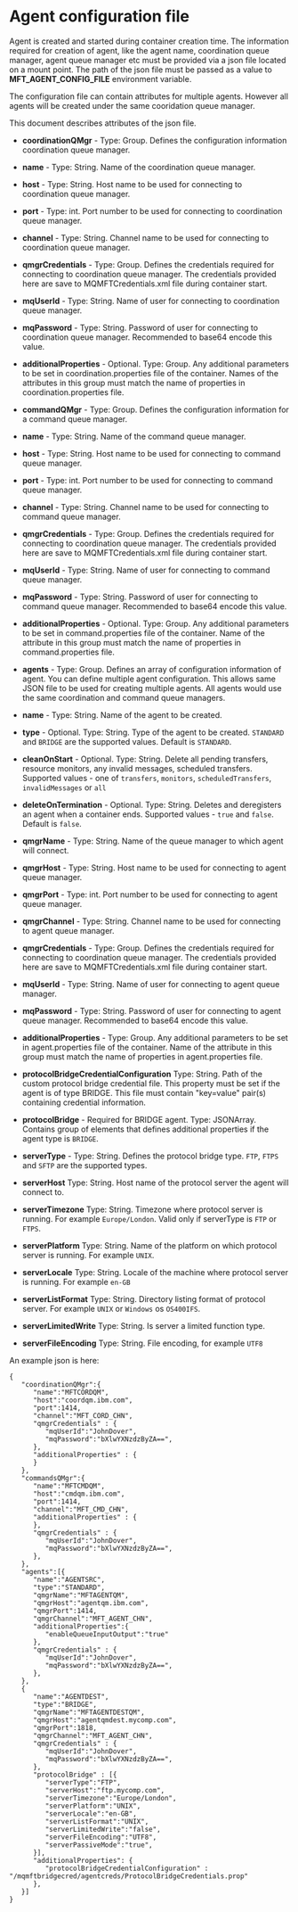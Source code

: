 # Agent configuration file
Agent is created and started during container creation time. The information required for creation of agent, like the agent name, coordination queue manager, agent queue manager etc must be provided via a json file located on a mount point. The path of the json file must be passed as a value to **MFT_AGENT_CONFIG_FILE** environment variable. 

The configuration file can contain attributes for multiple agents. However all agents will be created under the same cooridation queue manager.

This document describes attributes of the json file.

- **coordinationQMgr** - Type: Group. Defines the configuration information coordination queue manager.
- **name** - Type: String. Name of the coordination queue manager.
- **host** - Type: String. Host name to be used for connecting to coordination queue manager.
- **port** - Type: int. Port number to be used for connecting to coordination queue manager.
- **channel** - Type: String. Channel name to be used for connecting to coordination queue manager.
- **qmgrCredentials** - Type: Group. Defines the credentials required for connecting to coordination queue manager. The credentials provided here are save to MQMFTCredentials.xml file during container start.
- **mqUserId** - Type: String. Name of user for connecting to coordination queue manager.
- **mqPassword** - Type: String. Password of user for connecting to coordination queue manager. Recommended to base64 encode this value.
- **additionalProperties** - Optional. Type: Group. Any additional parameters to be set in coordination.properties file of the container. Names of the attributes in this group must match the name of properties in coordination.properties file.

- **commandQMgr** - Type: Group. Defines the configuration information for a command queue manager.
- **name** - Type: String. Name of the command queue manager.
- **host** - Type: String. Host name to be used for connecting to command queue manager.
- **port** - Type: int. Port number to be used for connecting to command queue manager.
- **channel** - Type: String. Channel name to be used for connecting to command queue manager.
- **qmgrCredentials** - Type: Group. Defines the credentials required for connecting to coordination queue manager. The credentials provided here are save to MQMFTCredentials.xml file during container start.
- **mqUserId** - Type: String. Name of user for connecting to command queue manager.
- **mqPassword** - Type: String. Password of user for connecting to command queue manager. Recommended to base64 encode this value.
- **additionalProperties** - Optional. Type: Group. Any additional parameters to be set in command.properties file of the container. Name of the attribute in this group must match the name of properties in command.properties file.

- **agents** - Type: Group. Defines an array of configuration information of agent. You can define multiple agent configuration. This allows same JSON file to be used for creating multiple agents. All agents would use the same coordination and command queue managers.
- **name** - Type: String. Name of the agent to be created.
- **type** - Optional. Type: String. Type of the agent to be created. `STANDARD` and `BRIDGE` are the supported values. Default is `STANDARD`.
- **cleanOnStart** - Optional. Type: String. Delete all pending transfers, resource monitors, any invalid messages, scheduled transfers. Supported values - one of `transfers`, `monitors`, `scheduledTransfers`, `invalidMessages` or `all`
- **deleteOnTermination** - Optional. Type: String. Deletes and deregisters an agent when a container ends. Supported values - `true` and `false`. Default is `false`.
- **qmgrName** - Type: String. Name of the queue manager to which agent will connect.
- **qmgrHost** - Type: String. Host name to be used for connecting to agent queue manager.
- **qmgrPort** - Type: int. Port number to be used for connecting to agent queue manager.
- **qmgrChannel** - Type: String. Channel name to be used for connecting to agent queue manager.
- **qmgrCredentials** - Type: Group. Defines the credentials required for connecting to coordination queue manager. The credentials provided here are save to MQMFTCredentials.xml file during container start.
- **mqUserId** - Type: String. Name of user for connecting to agent queue manager.
- **mqPassword** - Type: String. Password of user for connecting to agent queue manager. Recommended to base64 encode this value.
- **additionalProperties** - Type: Group. Any additional parameters to be set in agent.properties file of the container. Name of the attribute in this group must match the name of properties in agent.properties file.
- **protocolBridgeCredentialConfiguration** Type: String. Path of the custom protocol bridge credential file. This property must be set if the agent is of type BRIDGE. This file must contain "key=value" pair(s) containing credential information.
- **protocolBridge** - Required for BRIDGE agent. Type: JSONArray. Contains group of elements that defines additional properties if the agent type is `BRIDGE`.
- **serverType** - Type: String. Defines the protocol bridge type. `FTP`, `FTPS` and `SFTP` are the supported types.
- **serverHost** Type: String. Host name of the protocol server the agent will connect to. 
- **serverTimezone** Type: String. Timezone where protocol server is running. For example `Europe/London`. Valid only if serverType is `FTP` or `FTPS`.
- **serverPlatform** Type: String. Name of the platform on which protocol server is running. For example `UNIX`.
- **serverLocale** Type: String. Locale of the machine where protocol server is running. For example `en-GB`
- **serverListFormat** Type: String. Directory listing format of protocol server. For example `UNIX` or `Windows` os `OS400IFS`.
- **serverLimitedWrite** Type: String. Is server a limited function type. 
- **serverFileEncoding** Type: String. File encoding, for example `UTF8`

An example json is here:

```
{
   "coordinationQMgr":{
      "name":"MFTCORDQM",
      "host":"coordqm.ibm.com",
      "port":1414,
      "channel":"MFT_CORD_CHN",
      "qmgrCredentials" : {
         "mqUserId":"JohnDover",
         "mqPassword":"bXlwYXNzdzByZA==",
      },
      "additionalProperties" : {
      }
   },
   "commandsQMgr":{
      "name":"MFTCMDQM",
      "host":"cmdqm.ibm.com",
      "port":1414,
      "channel":"MFT_CMD_CHN",
      "additionalProperties" : {
      },
      "qmgrCredentials" : {
         "mqUserId":"JohnDover",
         "mqPassword":"bXlwYXNzdzByZA==",
      },
   },
   "agents":[{
      "name":"AGENTSRC",
      "type":"STANDARD",
      "qmgrName":"MFTAGENTQM",
      "qmgrHost":"agentqm.ibm.com",
      "qmgrPort":1414,
      "qmgrChannel":"MFT_AGENT_CHN",
      "additionalProperties":{
         "enableQueueInputOutput":"true"
      },
      "qmgrCredentials" : {
         "mqUserId":"JohnDover",
         "mqPassword":"bXlwYXNzdzByZA==",
      },
   },
   {
      "name":"AGENTDEST",
      "type":"BRIDGE",
      "qmgrName":"MFTAGENTDESTQM",
      "qmgrHost":"agentqmdest.mycomp.com",
      "qmgrPort":1818,
      "qmgrChannel":"MFT_AGENT_CHN",
      "qmgrCredentials" : {
         "mqUserId":"JohnDover",
         "mqPassword":"bXlwYXNzdzByZA==",
      },
      "protocolBridge" : [{
         "serverType":"FTP",
         "serverHost":"ftp.mycomp.com",
         "serverTimezone":"Europe/London",
         "serverPlatform":"UNIX",
         "serverLocale":"en-GB",
         "serverListFormat":"UNIX", 
         "serverLimitedWrite":"false", 
         "serverFileEncoding":"UTF8", 
         "serverPassiveMode":"true", 
	  }],
	  "additionalProperties": {
		 "protocolBridgeCredentialConfiguration" : "/mqmftbridgecred/agentcreds/ProtocolBridgeCredentials.prop"
      },
   }]
}
```